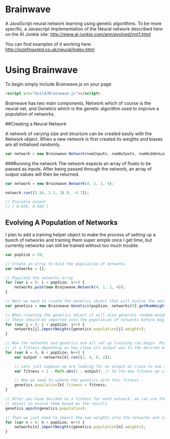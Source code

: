 Brainwave
=========

A JavaScript neural network learning using genetic algorithms. To be more specific, a Javascript implementation of the Neural network described here on the AI Junkie site: http://www.ai-junkie.com/ann/evolved/nnt1.html

You can find examples of it working here: http://jozefmaxted.co.uk/neural/index.html

Using Brainwave
===============

To begin simply include Brainwave.js on your page

```html
<script src="build/Brainwave.js"></script>
```

Brainwave has two main components, Network which of course is the neural net, and Genetics which is the genetic algorithm used to improve a population of networks.

##Creating a Neural Network

A network of varying size and structure can be created easily with the Network object. When a new network is first created its weights and biases are all initialised randomly.

```javascript
var network = new Brainwave.Network(numInputs, numOutputs, numHiddenLayers, numNeuronsPerHiddenLayer);
```

###Running the network
The network expects an array of floats to be passed as inputs. After being passed through the network, an array of output values will then be returned.

```javascript
var network = new Brainwave.Network(4, 2, 1, 4);

network.run([3.56, 2.1, 18.9, -4.7]);

// Possible output
// [ 0.656, 0.983 ]
```

## Evolving A Population of Networks

I plan to add a training helper object to make the process of setting up a bunch of networks and training them super simple once I get time, but currently networks can still be trained without too much trouble.

```javascript
var popSize = 20;

// Create an array to hold the population of networks
var networks = [];

// Populate the networks array
for (var i = 0; i < popSize; i++) {
    networks.push(new Brainwave.Network(4, 1, 1, 4));
}

// Next we need to create the Genetics object that will evolve the networks for us
var genetics = new Brainwave.Genetics(popSize, networks[0].getNumWeights());

// When creating the genetics object it will also generate random weights an baises for the networks
// These should be imported into the population of networks before beginning any training
for (var j = 0; j < popSize; j++) {
    networks[j].importWeights(genetics.population[j].weights);
}

// Now the networks and genetics are all set up training can begin. Pass each network an input and issue
// it a fitness depending on how close its output was to the desired output
for (var k = 0; k < popSize; k++) {
    var output = networks[k].run([1, 4, 6, 2]);

    // Lets just suppose we are looking for an output as close to one as possible
    var fitness = 1 - Math.abs(1 - output); // So the max fitness we can have here is 1

    // Now we need to update the genetics with this fitness
    genetics.population[k].fitness = fitness;
}

// After you have decided on a fitness for each network, we can use the genetics
// object to evolve them based on the results
genetics.epoch(genetics.population);

// Then we just need to import the new weights into the networks and repeat again and again
for (var n = 0; n < popSize; n++) {
    networks[n].importWeights(genetics.population[n].weights);
}

```

